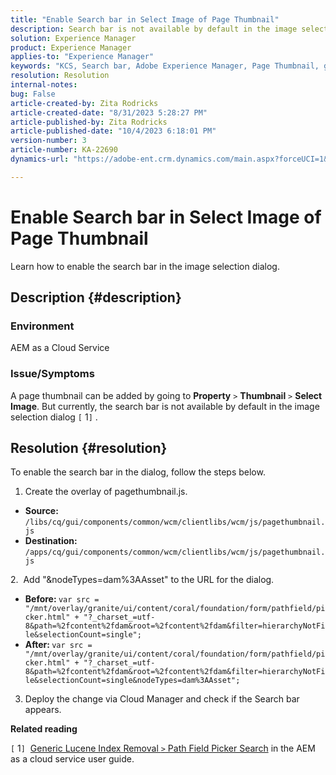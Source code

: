 ```yaml
---
title: "Enable Search bar in Select Image of Page Thumbnail"
description: Search bar is not available by default in the image selection dialog.
solution: Experience Manager
product: Experience Manager
applies-to: "Experience Manager"
keywords: "KCS, Search bar, Adobe Experience Manager, Page Thumbnail, generic lucene index"
resolution: Resolution
internal-notes: 
bug: False
article-created-by: Zita Rodricks
article-created-date: "8/31/2023 5:28:27 PM"
article-published-by: Zita Rodricks
article-published-date: "10/4/2023 6:18:01 PM"
version-number: 3
article-number: KA-22690
dynamics-url: "https://adobe-ent.crm.dynamics.com/main.aspx?forceUCI=1&pagetype=entityrecord&etn=knowledgearticle&id=ec0c2ac5-2348-ee11-be6d-6045bd0061cb"

---
```

# Enable Search bar in Select Image of Page Thumbnail


Learn how to enable the search bar in the image selection dialog.

## Description {#description}


### Environment

AEM as a Cloud Service

### Issue/Symptoms

A page thumbnail can be added by going to <b>Property</b> `>`  <b>Thumbnail</b> `>`  <b>Select Image</b>. But currently, the search bar is not available by default in the image selection dialog `[` 1`]` .






## Resolution {#resolution}


To enable the search bar in the dialog, follow the steps below.

1. Create the overlay of pagethumbnail.js.


- <b>Source: </b>`/libs/cq/gui/components/common/wcm/clientlibs/wcm/js/pagethumbnail.js`
- <b>Destination:</b> `/apps/cq/gui/components/common/wcm/clientlibs/wcm/js/pagethumbnail.js`


2.  Add "&nodeTypes=dam%3AAsset" to the URL for the dialog.

- <b>Before: </b>`var src = "/mnt/overlay/granite/ui/content/coral/foundation/form/pathfield/picker.html" + "?_charset_=utf-8&path=%2fcontent%2fdam&root=%2fcontent%2fdam&filter=hierarchyNotFile&selectionCount=single";`
- <b>After: </b>`var src = "/mnt/overlay/granite/ui/content/coral/foundation/form/pathfield/picker.html" + "?_charset_=utf-8&path=%2fcontent%2fdam&root=%2fcontent%2fdam&filter=hierarchyNotFile&selectionCount=single&nodeTypes=dam%3AAsset";`


3. Deploy the change via Cloud Manager and check if the Search bar appears.



<b>Related reading</b>

`[` 1`]`  [Generic Lucene Index Removal `>`  Path Field Picker Search](https://experienceleague.adobe.com/docs/experience-manager-cloud-service/content/operations/removal-generic-lucene-index.html?lang=en#author-instance) in the AEM as a cloud service user guide.
